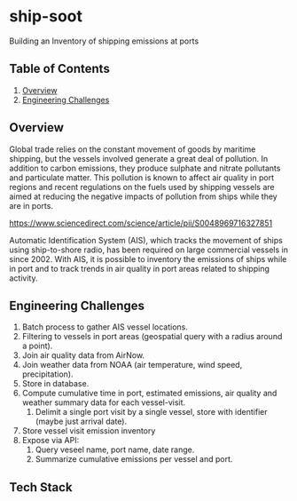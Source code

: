 # ship-soot
Building an Inventory of shipping emissions at ports

## Table of Contents
1. [Overview](Readme.md$Overview)
1. [Engineering Challenges](Readme.md$Engineering-Challenges)

## Overview
Global trade relies on the constant movement of goods by maritime shipping, but the vessels involved generate a great deal of pollution. In addition to carbon emissions, they produce sulphate and nitrate pollutants and particulate matter. This pollution is known to affect air quality in port regions and recent regulations on the fuels used by shipping vessels are aimed at reducing the negative impacts of pollution from ships while they are in ports.

https://www.sciencedirect.com/science/article/pii/S0048969716327851

Automatic Identification System (AIS), which tracks the movement of ships using ship-to-shore radio, has been required on large commercial vessels in since 2002. With AIS, it is possible to inventory the emissions of ships while in port and to track trends in air quality in port areas related to shipping activity.

## Engineering Challenges
1. Batch process to gather AIS vessel locations.
1. Filtering to vessels in port areas (geospatial query with a radius around a point).
1. Join air quality data from AirNow.
1. Join weather data from NOAA (air temperature, wind speed, precipitation).
1. Store in database.
1. Compute cumulative time in port, estimated emissions, air quality and weather summary data for each vessel-visit.
	1. Delimit a single port visit by a single vessel, store with identifier (maybe just arrival date).
1. Store vessel visit emission inventory	
1. Expose via API:
	1. Query veseel name, port name, date range.
	1. Summarize cumulative emissions per vessel and port.

## Tech Stack